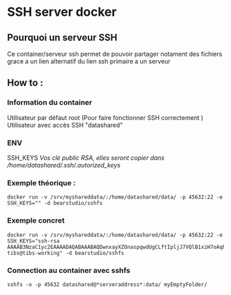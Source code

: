 # SSH server docker
## Pourquoi un serveur SSH
Ce container/serveur ssh permet de pouvoir partager notament des fichiers grace a un lien alternatif du lien ssh primaire a un serveur

## How to :

### Information du container
Utilisateur par défaut root (Pour faire fonctionner SSH correctement )
Utilisateur avec accès SSH "datashared"

### ENV

SSH_KEYS *Vos clé public RSA, elles seront copier dans /home/datashared/.ssh/.autorized_keys*

### Exemple théorique :
```
docker run -v /srv/myshareddata/:/home/datashared/data/ -p 45632:22 -e SSH_KEYS="" -d bearstudio/sshfs
```

### Exemple concret
```
docker run -v /srv/myshareddata/:/home/datashared/data/ -p 45632:22 -e SSH_KEYS="ssh-rsa AAAAB3NzaC1yc2EAAAADAQABAAABAQDwnxayXZOnaspqwdUgCLftIpljJ7VQlB1xiH7oAqhV1S0NNCImobRH1JCdgD1LdJg4Z3yzWm21BZVzBe1lneQCg4iC7QxcqXkVuqOmww8oLO7YFmTqMhMmR4UBLYpxy8fSJgvMN3xLfiPQXNsEDMggehz2JEgIsUri/9Xv6LXuN1fvbBzcQybP0GE8DYeKY8YONlxm8qODIIUoch+t/gCkFNW9jQqDqoAznCqcii08hLtU1ba1okRhKj7RlFJ22PlVpcnrZQg3qpuaeiNctHmS6vaEviZywuaHPik0AFqx43lRzXCHSvCNsFBroYHINwYdO/ffuIbP/Mjs5LR+CA5P tibs@tibs-working" -d bearstudio/sshfs
```


### Connection au container avec sshfs

```
sshfs -o -p 45632 datashared@*serveraddress*:data/ myEmptyFolder/
```
